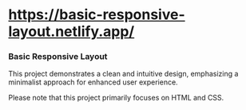 # https://basic-responsive-layout.netlify.app/

### Basic Responsive Layout

This project demonstrates a clean and intuitive design, emphasizing a minimalist approach for enhanced user experience.

Please note that this project primarily focuses on HTML and CSS.